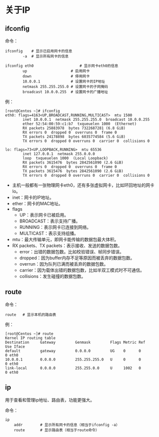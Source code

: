 # 关于IP

## ifconfig

命令：

```shell
ifconfig    # 显示已启用网卡的信息
        -a  # 显示所有网卡的信息

ifconfig eth0                     # 显示网卡eth0的信息
        up                    # 启用网卡
        down                  # 停用网卡
        10.0.0.1              # 设置网卡的IP地址
        netmask 255.255.255.0 # 设置网卡的子网掩码
        broadcast 10.0.0.255  # 设置网卡的广播地址
```

例：

```shell
[root@Centos ~]# ifconfig
eth0: flags=4163<UP,BROADCAST,RUNNING,MULTICAST>  mtu 1500
        inet 10.0.0.1  netmask 255.255.255.0  broadcast 10.0.0.255
        ether 52:54:00:59:c1:b7  txqueuelen 1000  (Ethernet)
        RX packets 25883978  bytes 7322687281 (6.8 GiB)
        RX errors 0  dropped 0  overruns 0  frame 0
        TX packets 24178898  bytes 6035774584 (5.6 GiB)
        TX errors 0  dropped 0 overruns 0  carrier 0  collisions 0

lo: flags=73<UP,LOOPBACK,RUNNING>  mtu 65536
        inet 127.0.0.1  netmask 255.0.0.0
        loop  txqueuelen 1000  (Local Loopback)
        RX packets 3615476  bytes 2842561090 (2.6 GiB)
        RX errors 0  dropped 0  overruns 0  frame 0
        TX packets 3615476  bytes 2842561090 (2.6 GiB)
        TX errors 0  dropped 0 overruns 0  carrier 0  collisions 0
```

- 主机一般都有一张物理网卡eth0，还有多张虚拟网卡，比如环回地址的网卡lo。
- inet：网卡的IP地址。
- ether：网卡的MAC地址。
- flags
  - UP：表示网卡已被启用。
  - BROADCAST：表示支持广播。
  - RUNNING：表示网卡已连接到网络。
  - MULTICAST：表示支持组播。
- mtu：最大传输单元，即网卡能传输的数据包最大体积。
- RX packets、TX packets：表示接收、发送的数据包数。
  - error：出错的数据包数。比如校验错误、帧同步错误。
  - dropped：因为buffer内存不足等原因而被丢弃的数据包数。
  - overrun：因为队列已满而被丢弃的数据包数。
  - carrier：因为载体出错的数据包数，比如半双工模式时不可通信。
  - collisions：发生碰撞的数据包数。

## route

命令：

```shell
route   # 显示本机的路由表
```

例：

```shell
[root@Centos ~]# route
Kernel IP routing table
Destination     Gateway         Genmask         Flags Metric Ref    Use Iface
default         gateway         0.0.0.0         UG    0      0        0 eth0
10.0.0.1        0.0.0.0         255.255.255.0   U     0      0        0 eth0
link-local      0.0.0.0         255.255.0.0     U     1002   0        0 eth0
```

## ip

用于查看和管理ip地址、路由表，功能更强大。

命令：

```shell
ip
    addr        # 显示所有网卡的信息（相当于ifconfig -a）
    route       # 显示路由表（相当于route命令）
```
